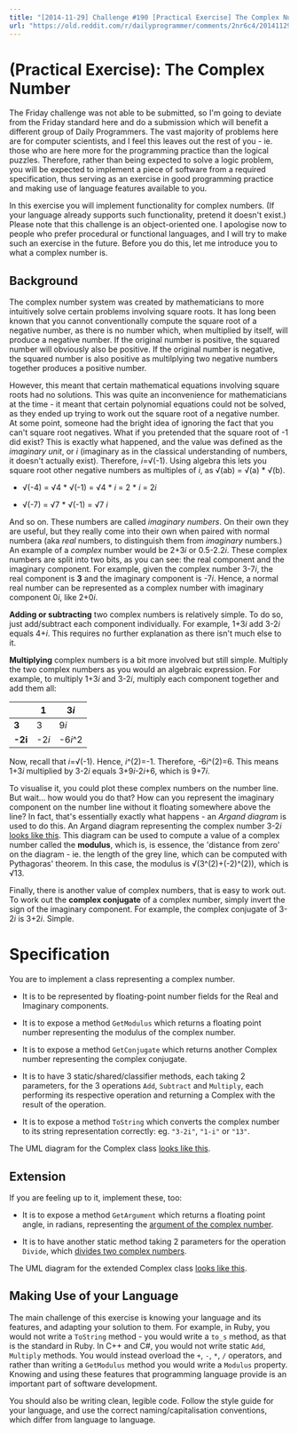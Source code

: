 ```yaml
---
title: "[2014-11-29] Challenge #190 [Practical Exercise] The Complex Number"
url: "https://old.reddit.com/r/dailyprogrammer/comments/2nr6c4/20141129_challenge_190_practical_exercise_the/"
---
```


# [](#PEIcon) **(Practical Exercise)**: The Complex Number

The Friday challenge was not able to be submitted, so I'm going to deviate from the Friday standard here and do a submission which will benefit a different group of Daily Programmers. The vast majority of problems here are for computer scientists, and I feel this leaves out the rest of you - ie. those who are here more for the programming practice than the logical puzzles. Therefore, rather than being expected to solve a logic problem, you will be expected to implement a piece of software from a required specification, thus serving as an exercise in good programming practice and making use of language features available to you.

In this exercise you will implement functionality for complex numbers. (If your language already supports such functionality, pretend it doesn't exist.) Please note that this challenge is an object-oriented one. I apologise now to people who prefer procedural or functional languages, and I will try to make such an exercise in the future. Before you do this, let me introduce you to what a complex number is.

## Background

The complex number system was created by mathematicians to more intuitively solve certain problems involving square roots. It has long been known that you cannot conventionally compute the square root of a negative number, as there is no number which, when multiplied by itself, will produce a negative number. If the original number is positive, the squared number will obviously also be positive. If the original number is negative, the squared number is also positive as multilplying two negative numbers together produces a positive number.

However, this meant that certain mathematical equations involving square roots had no solutions. This was quite an inconvenience for mathematicians at the time - it meant that certain polynomial equations could not be solved, as they ended up trying to work out the square root of a negative number. At some point, someone had the bright idea of ignoring the fact that you can't square root negatives. What if you pretended that the square root of -1 did exist? This is exactly what happened, and the value was defined as the *imaginary unit*, or *i* (imaginary as in the classical understanding of numbers, it doesn't actually exist). Therefore, *i*=√(-1). Using algebra this lets you square root other negative numbers as multiples of *i*, as √(ab) = √(a) * √(b).

* √(-4) = √4 \* √(-1) = √4 \* *i* = 2 \* *i* = 2*i*

* √(-7) = √7 \* √(-1) = √7 *i*

And so on. These numbers are called *imaginary numbers*. On their own they are useful, but they really come into their own when paired with normal numbera (aka *real* numbers, to distinguish them from *imaginary* numbers.) An example of a *complex* number would be 2+3*i* or 0.5-2.2*i*. These complex numbers are split into two bits, as you can see: the real component and the imaginary component. For example, given the complex number 3-7*i*, the real component is **3** and the imaginary component is -7*i*. Hence, a normal real number can be represented as a complex number with imaginary component 0*i*, like 2+0*i*.

**Adding or subtracting** two complex numbers is relatively simple. To do so, just add/subtract each component individually. For example, 1+3*i* add 3-2*i* equals 4+*i*. This requires no further explanation as there isn't much else to it.

**Multiplying** complex numbers is a bit more involved but still simple. Multiply the two complex numbers as you would an algebraic expression. For example, to multiply 1+3*i* and 3-2*i*, multiply each component together and add them all:

|  | 1 | 3*i* |
| --| --| --|
| **3** |  3  |  9*i*   |
| **-2i** | -2*i* | -6*i*^2 |

Now, recall that *i*=√(-1). Hence, *i*^(2)=-1. Therefore, -6*i*^(2)=6. This means 1+3*i* multiplied by 3-2*i* equals 3+9*i*-2*i*+6, which is 9+7*i*.

To visualise it, you could plot these complex numbers on the number line. But wait... how would you do that? How can you represent the imaginary component on the number line without it floating somewhere above the line? In fact, that's essentially exactly what happens - an *Argand diagram* is used to do this. An Argand diagram representing the complex number 3-2*i* [looks like this](http://i.imgur.com/xycfwUk.gif). This diagram can be used to compute a value of a complex number called the **modulus**, which is, is essence, the 'distance from zero' on the diagram - ie. the length of the grey line, which can be computed with Pythagoras' theorem. In this case, the modulus is √(3^(2)+(-2)^(2)), which is √13.

Finally, there is another value of complex numbers, that is easy to work out. To work out the **complex conjugate** of a complex number, simply invert the sign of the imaginary component. For example, the complex conjugate of 3-2*i* is 3+2*i*. Simple.

# Specification

You are to implement a class representing a complex number.

* It is to be represented by floating-point number fields for the Real and Imaginary components.

* It is to expose a method `GetModulus` which returns a floating point number representing the modulus of the complex number.

* It is to expose a method `GetConjugate` which returns another Complex number representing the complex conjugate.

* It is to have 3 static/shared/classifier methods, each taking 2 parameters, for the 3 operations `Add`, `Subtract` and `Multiply`, each performing its respective operation and returning a Complex with the result of the operation.

* It is to expose a method `ToString` which converts the complex number to its string representation correctly: eg. `"3-2i"`, `"1-i"` or `"13"`.

The UML diagram for the Complex class [looks like this](http://i.imgur.com/PJYBCgd.png).

## Extension

If you are feeling up to it, implement these, too:

* It is to expose a method `GetArgument` which returns a floating point angle, in radians, representing the [argument of the complex number](http://en.wikipedia.org/wiki/Argument_%28complex_analysis%29).

* It is to have another static method taking 2 parameters for the operation `Divide`, which [divides two complex numbers](http://mathworld.wolfram.com/ComplexDivision.html).

The UML diagram for the extended Complex class [looks like this](http://i.imgur.com/z1ENG9F.png).

## Making Use of your Language

The main challenge of this exercise is knowing your language and its features, and adapting your solution to them. For example, in Ruby, you would not write a `ToString` method - you would write a `to_s` method, as that is the standard in Ruby. In C++ and C#, you would not write static `Add`, `Multiply` methods. You would instead overload the `+`, `-`, `*`, `/` operators, and rather than writing a `GetModulus` method you would write a `Modulus` property. Knowing and using these features that programming language provide is an important part of software development.

You should also be writing clean, legible code. Follow the style guide for your language, and use the correct naming/capitalisation conventions, which differ from language to language.